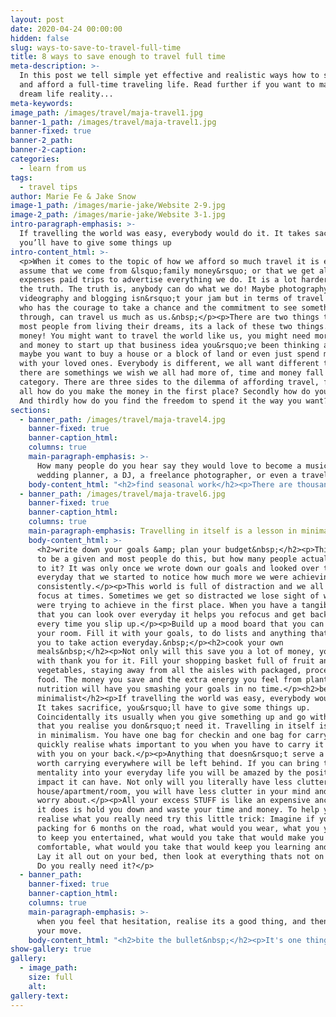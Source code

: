 ```yaml
---
layout: post
date: 2020-04-24 00:00:00
hidden: false
slug: ways-to-save-to-travel-full-time
title: 8 ways to save enough to travel full time
meta-description: >-
  In this post we tell simple yet effective and realistic ways how to save money
  and afford a full-time traveling life. Read further if you want to make your
  dream life reality...
meta-keywords:
image_path: /images/travel/maja-travel1.jpg
banner-1_path: /images/travel/maja-travel1.jpg
banner-fixed: true
banner-2_path:
banner-2-caption:
categories:
  - learn from us
tags:
  - travel tips
author: Marie Fe & Jake Snow
image-1_path: /images/marie-jake/Website 2-9.jpg
image-2_path: /images/marie-jake/Website 3-1.jpg
intro-paragraph-emphasis: >-
  If travelling the world was easy, everybody would do it. It takes sacrifice,
  you’ll have to give some things up
intro-content_html: >-
  <p>When it comes to the topic of how we afford so much travel it is easy to
  assume that we come from &lsquo;family money&rsquo; or that we get all
  expenses paid trips to advertise everything we do. It is a lot harder to learn
  the truth. The truth is, anybody can do what we do! Maybe photography,
  videography and blogging isn&rsquo;t your jam but in terms of travel anybody
  who has the courage to take a chance and the commitment to see something
  through, can travel us much as us.&nbsp;</p><p>There are two things that stop
  most people from living their dreams, its a lack of these two things. Time and
  money! You might want to travel the world like us, you might need more time
  and money to start up that business idea you&rsquo;ve been thinking about,
  maybe you want to buy a house or a block of land or even just spend more time
  with your loved ones. Everybody is different, we all want different things but
  there are somethings we wish we all had more of, time and money fall into that
  category. There are three sides to the dilemma of affording travel, first of
  all how do you make the money in the first place? Secondly how do you save it?
  And thirdly how do you find the freedom to spend it the way you want?</p>
sections:
  - banner_path: /images/travel/maja-travel4.jpg
    banner-fixed: true
    banner-caption_html:
    columns: true
    main-paragraph-emphasis: >-
      How many people do you hear say they would love to become a musician, a
      wedding planner, a DJ, a freelance photographer, or even a travel blogger
    body-content_html: "<h2>find seasonal work</h2><p>There are thousands of jobs you could take in order to earn the capital you need to kickstart your dreams. The problem is most jobs to start don&rsquo;t pay particularly well. Also how many of these jobs can you leave after 3-6 months and expect to return the following year? This is where seasonal jobs can really make a difference.</p><p>This is without a doubt the main reason we are able to do what we do! We work super hard for 4 months a year in the wine industry in Australia saving up every penny, then we hit the road for 8 months. Just to be clear, this lifestyle isn&rsquo;t what we plan to do forever.</p><p>The beauty of working seasonal jobs is not only do you save up the money to travel, you free up the time to pursue what it is you really desire, your passion projects! How many people do you hear say they would love to become a musician, a wedding planner, a DJ, a freelance photographer, or even a travel blogger \U0001F609 but they just don&rsquo;t have the time to get started? Fill out our contact form if you want more information on how you can get a seasonal job like ours!</p><h3>spend time doing enjoyable things that don&rsquo;t cost money</h3><p>In the past it was always things like drinks with friends that held us both back from hitting our savings goals. One drink would lead to another and the next thing we know we&rsquo;ve spent $100-200 in one night. Thats like a weeks travel budget in Asia \U0001F648</p><p>We have learnt to enjoy the things that money cant buy like a beautiful sunset, or a walk at the beach, park, forest etc. When you find enjoyment in activities that don&rsquo;t cost any money you will notice a real difference in the amount you can save. It is important that when you&rsquo;re working hard to save you don&rsquo;t stay in your house cooped up all day. It is not sustainable and you won&rsquo;t get that daily motivation to help you stick to your goals.&nbsp;</p><h2>spend time doing enjoyable things that can potentially make you money</h2><p>Spend time doing enjoyable things that can potentially make you money! In this day and age there are an infinite amount of ways to make money. If you develop a skill or learn knowledge that other people are willing to pay for,&nbsp; you are well on your way to creating a side income.</p><p>In terms of travel, this means you can make money any where in the world by using your skill or teaching your knowledge. This is the holy grail of long term travel. Now if you can find a hobby with earning potential that you actually enjoy, you will find that mastering your hobby of choice comes easy. All of a sudden you have an avenue to make income while you travel.</p><p>For us, our&nbsp;<a target=\"_blank\" href=\"/posts/how-to-make-amazing-couple-photos\">photography</a>&nbsp;and influence has become this avenue, we know people who teach surf lessons, others who teach yoga, some people write blogs, others do graphic design or make videos. Whatever it is, if you can find something you enjoy that has earning potential, spend time mastering it!</p>"
  - banner_path: /images/travel/maja-travel6.jpg
    banner-fixed: true
    banner-caption_html:
    columns: true
    main-paragraph-emphasis: Travelling in itself is a lesson in minimalism
    body-content_html: >-
      <h2>write down your goals &amp; plan your budget&nbsp;</h2><p>This seems
      to be a given and most people do this, but how many people actually stick
      to it? It was only once we wrote down our goals and looked over them
      everyday that we started to notice how much more we were achieving
      consistently.</p><p>This world is full of distraction and we all lose
      focus at times. Sometimes we get so distracted we lose sight of what we
      were trying to achieve in the first place. When you have a tangible list
      that you can look over everyday it helps you refocus and get back on track
      every time you slip up.</p><p>Build up a mood board that you can hang in
      your room. Fill it with your goals, to do lists and anything that inspires
      you to take action everyday.&nbsp;</p><h2>cook your own
      meals&nbsp;</h2><p>Not only will this save you a lot of money, your body
      with thank you for it. Fill your shopping basket full of fruit and
      vegetables, staying away from all the aisles with packaged, processed
      food. The money you save and the extra energy you feel from plant based
      nutrition will have you smashing your goals in no time.</p><h2>be a
      minimalist</h2><p>If travelling the world was easy, everybody would do it.
      It takes sacrifice, you&rsquo;ll have to give some things up.
      Coincidentally its usually when you give something up and go without it,
      that you realise you don&rsquo;t need it. Travelling in itself is a lesson
      in minimalism. You have one bag for checkin and one bag for carryon. You
      quickly realise whats important to you when you have to carry it around
      with you on your back.</p><p>Anything that doesn&rsquo;t serve a purpose
      worth carrying everywhere will be left behind. If you can bring this
      mentality into your everyday life you will be amazed by the positive
      impact it can have. Not only will you literally have less clutter in your
      house/apartment/room, you will have less clutter in your mind and less to
      worry about.</p><p>All your excess STUFF is like an expensive anchor, all
      it does is hold you down and waste your time and money. To help you
      realise what you really need try this little trick: Imagine if your were
      packing for 6 months on the road, what would you wear, what you you take
      to keep you entertained, what would you take that would make you
      comfortable, what would you take that would keep you learning and growing.
      Lay it all out on your bed, then look at everything thats not on your bed!
      Do you really need it?</p>
  - banner_path:
    banner-fixed: true
    banner-caption_html:
    columns: true
    main-paragraph-emphasis: >-
      when you feel that hesitation, realise its a good thing, and then make
      your move.
    body-content_html: "<h2>bite the bullet&nbsp;</h2><p>It's one thing to think it, and another to do it. It's so easy to overcomplicate things. If you worry so much about the finer details you will lose the emotion you had when you first thought of travelling the world. The fear and hesitation we all get is a natural response to exposing ourselves to something uncomfortable. It would be easier to stay home, but it wouldn&rsquo;t be as fulfilling and you wouldn&rsquo;t experience so much personal growth. So when you feel that hesitation, realise it's a good thing, and then make your move.</p><p><img data-cms-popout-id=\"image-0\" data-cms-original-src=\"/images/style/maja-stock-38.jpg\" width=\"1067\" height=\"1600\" src=\"https://app.cloudcannon.com/sites/80006/site_files/raw/?path=images/style/maja-stock-38.jpg&amp;timestamp=1586674548879\" /></p><h2>the travel secret - it is cheaper to travel than it is to live the 9 to 5&nbsp;</h2><p>Travelling is in fact not that expensive when you compare it to the everyday expenses most people are paying everyday. It seems ridiculous to think that living a life of travel can literally save you money but this is sometimes the case. Rent, water, electricity, petrol, food, insurance, car registration, parking fines, Netflix subscriptions \U0001F605 and all the costs associated with everyday living, add up.</p><p>When you free yourself from these costs you&rsquo;ll realise you&rsquo;ve got quite a bit left work with. If it wasn&rsquo;t for flights we would actually say that travelling is cheaper than everyday living and this isn&rsquo;t just in Asia we are talking all over the world.&nbsp;</p><p>In the end it all comes down to a choice. Is travelling the world what you really want? It's definitely not a stress free life, and it can be unnerving at times. In our experience it has been travel that made us who we are.</p><p>The lessons we have learnt and the opportunities that have come our way due to travel are invaluable. If you follow these steps and you have the courage to take a chance, we know you will come across these lessons and opportunities for yourself.&nbsp;</p><p>We hope to see you out on the road someday \U0001F642</p>"
show-gallery: true
gallery:
  - image_path:
    size: full
    alt:
gallery-text:
---
```

